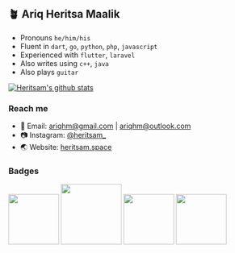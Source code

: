 ## 🪴 Ariq Heritsa Maalik

- Pronouns `he/him/his`
- Fluent in `dart`, `go`, `python`, `php`, `javascript`
- Experienced with `flutter`, `laravel`
- Also writes using `c++`, `java`
- Also plays `guitar`

[![Heritsam's github stats](https://github-readme-stats.vercel.app/api?username=Heritsam)](https://github.com/Heritsam/github-readme-stats)

### Reach me

- 📧 Email: <a href="mailto:ariqhm@gmail.com">ariqhm@gmail.com</a> | <a href="mailto:ariqhm@outlook.com">ariqhm@outlook.com</a>
- 📷 Instagram: <a href="https://instagram.com/heritsam_">@heritsam_</a>
- 🌏 Website: <a href="https://heritsam.space">heritsam.space</a>

### Badges
<img src="https://user-images.githubusercontent.com/38836505/178148315-251de64e-47bc-406b-9cac-98f25ac6ff51.png"
  width=100>
<img src="https://user-images.githubusercontent.com/38836505/178148423-7f16e98b-4a97-486e-a983-f0e9c91ea8e5.png"
  width=120>
<img src="https://user-images.githubusercontent.com/38836505/178148498-ee4103b0-f03f-4212-9554-761621bad798.png"
  width=100>
<img src="https://user-images.githubusercontent.com/38836505/178148543-af6b950a-ebea-416a-af7c-e213b0ed6c32.png"
  width=100>
